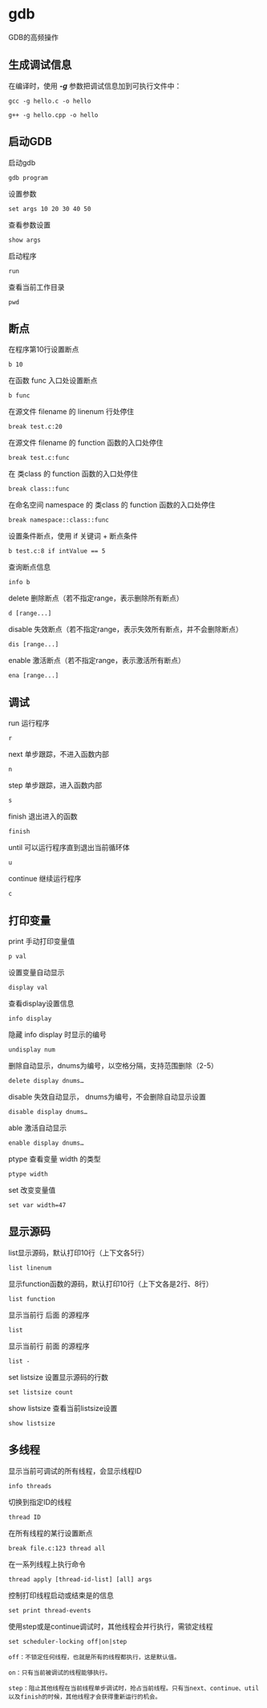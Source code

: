 # gdb

GDB的高频操作

## 生成调试信息

在编译时，使用 ***-g*** 参数把调试信息加到可执行文件中：
```
gcc -g hello.c -o hello
````
```
g++ -g hello.cpp -o hello
```

## 启动GDB

启动gdb
```
gdb program
```
设置参数
```
set args 10 20 30 40 50 
```
查看参数设置
```
show args
```
启动程序
```
run
```
查看当前工作目录
```
pwd
```

## 断点

在程序第10行设置断点
```
b 10
```
在函数 func 入口处设置断点
```
b func
```
在源文件 filename 的 linenum 行处停住
```
break test.c:20
```
在源文件 filename 的 function 函数的入口处停住
```
break test.c:func
```
在 类class 的 function 函数的入口处停住
```
break class::func
```
在命名空间 namespace 的 类class 的 function 函数的入口处停住
```
break namespace::class::func
```
设置条件断点，使用 if 关键词 + 断点条件
```
b test.c:8 if intValue == 5
```
查询断点信息
```
info b
```
delete 删除断点（若不指定range，表示删除所有断点）
```
d [range...]
```
disable 失效断点（若不指定range，表示失效所有断点，并不会删除断点）
```
dis [range...]
```
enable 激活断点（若不指定range，表示激活所有断点）
```
ena [range...]
```

## 调试

run 运行程序
```
r
```
next 单步跟踪，不进入函数内部
```
n
```
step 单步跟踪，进入函数内部
```
s
```
finish 退出进入的函数
```
finish
```
until 可以运行程序直到退出当前循环体
```
u
```
continue 继续运行程序
```
c
```

## 打印变量

print 手动打印变量值
```
p val
```
设置变量自动显示
```
display val
```
查看display设置信息
```
info display
```
隐藏 info display 时显示的编号
```
undisplay num
```
删除自动显示，dnums为编号，以空格分隔，支持范围删除（2-5）
```
delete display dnums…
```
disable 失效自动显示， dnums为编号，不会删除自动显示设置
```
disable display dnums…
```
able 激活自动显示
```
enable display dnums…
```
ptype 查看变量 width 的类型
```
ptype width
```
set 改变变量值
```
set var width=47
```

## 显示源码

list显示源码，默认打印10行（上下文各5行）
```
list linenum
```
显示function函数的源码，默认打印10行（上下文各是2行、8行）
```
list function
```
显示当前行 后面 的源程序
```
list
```
显示当前行 前面 的源程序
```
list -
```
set listsize 设置显示源码的行数
```
set listsize count
```
show listsize 查看当前listsize设置
```
show listsize
```

## 多线程

显示当前可调试的所有线程，会显示线程ID
```
info threads 
```
切换到指定ID的线程
```
thread ID 
```
在所有线程的某行设置断点
```
break file.c:123 thread all
```
在一系列线程上执行命令
```
thread apply [thread-id-list] [all] args
```
控制打印线程启动或结束是的信息
```
set print thread-events
```
使用step或是continue调试时，其他线程会并行执行，需锁定线程
```
set scheduler-locking off|on|step
```
`off：不锁定任何线程，也就是所有的线程都执行，这是默认值。`

`on：只有当前被调试的线程能够执行。`

`step：阻止其他线程在当前线程单步调试时，抢占当前线程。只有当next、continue、util以及finish的时候，其他线程才会获得重新运行的机会。`
